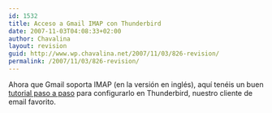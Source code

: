 ```yaml
---
id: 1532
title: Acceso a Gmail IMAP con Thunderbird
date: 2007-11-03T04:08:33+02:00
author: Chavalina
layout: revision
guid: http://www.wp.chavalina.net/2007/11/03/826-revision/
permalink: /2007/11/03/826-revision/
---
```

Ahora que Gmail soporta IMAP (en la versi&oacute;n en inglés), aqu&iacute; tenéis un buen <a href="http://dogmafobia.com/2007/11/02/accede-a-gmail-desde-thunderbird-mediante-el-protocolo-imap/" target="_blank">tutorial paso a paso</a> para configurarlo en Thunderbird, nuestro cliente de email favorito.
